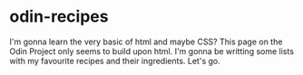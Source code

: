 # odin-recipes
I'm gonna learn the very basic of html and maybe CSS? This page on the Odin Project only seems to build upon html.
I'm gonna be writting some lists with my favourite recipes and their ingredients. 
Let's go.